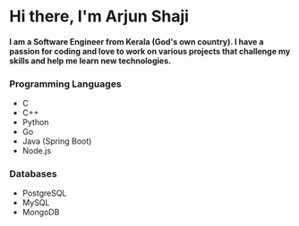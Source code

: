 # Hi there, I'm Arjun Shaji

#### I am a Software Engineer from Kerala (God's own country). I have a passion for coding and love to work on various projects that challenge my skills and help me learn new technologies.

### Programming Languages
- C
- C++
- Python
- Go
- Java (Spring Boot)
- Node.js

### Databases
- PostgreSQL
- MySQL
- MongoDB
